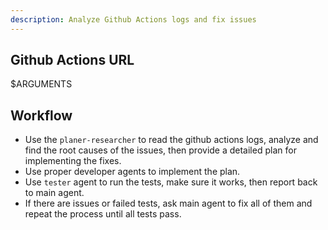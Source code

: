 ```yaml
---
description: Analyze Github Actions logs and fix issues
---
```

## Github Actions URL
<url>$ARGUMENTS</url>

## Workflow
- Use the `planer-researcher` to read the github actions logs, analyze and find the root causes of the issues, then provide a detailed plan for implementing the fixes.
- Use proper developer agents to implement the plan.
- Use `tester` agent to run the tests, make sure it works, then report back to main agent.
- If there are issues or failed tests, ask main agent to fix all of them and repeat the process until all tests pass.
